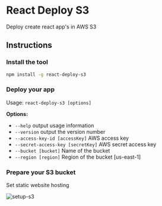 # React Deploy S3

Deploy create react app's in AWS S3

## Instructions

### Install the tool

```sh
npm install -g react-deploy-s3
```

### Deploy your app

Usage: ```react-deploy-s3 [options]```

**Options:**

- ```--help``` output usage information
- ```--version``` output the version number
- ```--access-key-id [accessKey]``` AWS access key
- ```--secret-access-key [secretKey]``` AWS secret access key
- ```--bucket [bucket]``` Name of the bucket
- ```--region [region]``` Region of the bucket [us-east-1]

### Prepare your S3 bucket

Set static website hosting

![setup-s3](http://i.imgur.com/0PSxUvs.png)

